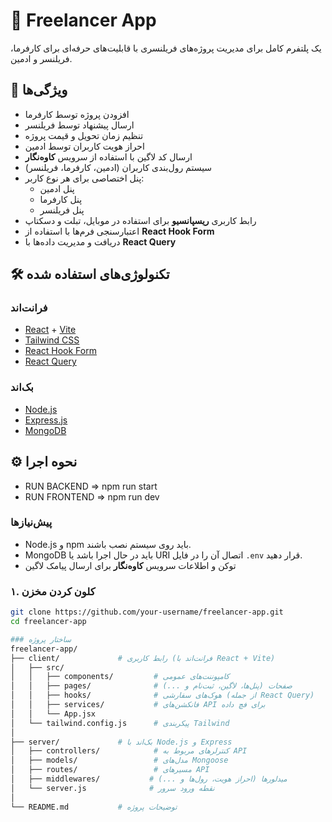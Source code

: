# 💼 Freelancer App

یک پلتفرم کامل برای مدیریت پروژه‌های فریلنسری با قابلیت‌های حرفه‌ای برای کارفرما، فریلنسر و ادمین.

## 🧩 ویژگی‌ها

- افزودن پروژه توسط کارفرما
- ارسال پیشنهاد توسط فریلنسر
- تنظیم زمان تحویل و قیمت پروژه
- احراز هویت کاربران توسط ادمین
- ارسال کد لاگین با استفاده از سرویس **کاوه‌نگار**
- سیستم رول‌بندی کاربران (ادمین، کارفرما، فریلنسر)
- پنل اختصاصی برای هر نوع کاربر:
  - پنل ادمین
  - پنل کارفرما
  - پنل فریلنسر
- رابط کاربری **ریسپانسیو** برای استفاده در موبایل، تبلت و دسکتاپ
- اعتبارسنجی فرم‌ها با استفاده از **React Hook Form**
- دریافت و مدیریت داده‌ها با **React Query**

## 🛠️ تکنولوژی‌های استفاده شده

### فرانت‌اند

- [React](https://reactjs.org/) + [Vite](https://vitejs.dev/)
- [Tailwind CSS](https://tailwindcss.com/)
- [React Hook Form](https://react-hook-form.com/)
- [React Query](https://tanstack.com/query/latest)

### بک‌اند

- [Node.js](https://nodejs.org/)
- [Express.js](https://expressjs.com/)
- [MongoDB](https://www.mongodb.com/)

## ⚙️ نحوه اجرا
- RUN BACKEND => npm run start
- RUN FRONTEND => npm run dev

### پیش‌نیازها

- Node.js و npm باید روی سیستم نصب باشند.
- MongoDB باید در حال اجرا باشد یا URI اتصال آن را در فایل `.env` قرار دهید.
- توکن و اطلاعات سرویس **کاوه‌نگار** برای ارسال پیامک لاگین

### ۱. کلون کردن مخزن

```bash
git clone https://github.com/your-username/freelancer-app.git
cd freelancer-app

### ساختار پروژه 
freelancer-app/
├── client/             # رابط کاربری (فرانت‌اند با React + Vite)
│   ├── src/
│   │   ├── components/         # کامپوننت‌های عمومی
│   │   ├── pages/              # صفحات (پنل‌ها، لاگین، ثبت‌نام و ...)
│   │   ├── hooks/              # هوک‌های سفارشی (از جمله React Query)
│   │   ├── services/           # فانکشن‌های API برای فچ داده
│   │   └── App.jsx
│   └── tailwind.config.js      # پیکربندی Tailwind
│
├── server/             # بک‌اند با Node.js و Express
│   ├── controllers/            # کنترلرهای مربوط به API
│   ├── models/                 # مدل‌های Mongoose
│   ├── routes/                 # مسیرهای API
│   ├── middlewares/           # میدلورها (احراز هویت، رول‌ها و ...)
│   └── server.js              # نقطه ورود سرور
│
└── README.md           # توضیحات پروژه

